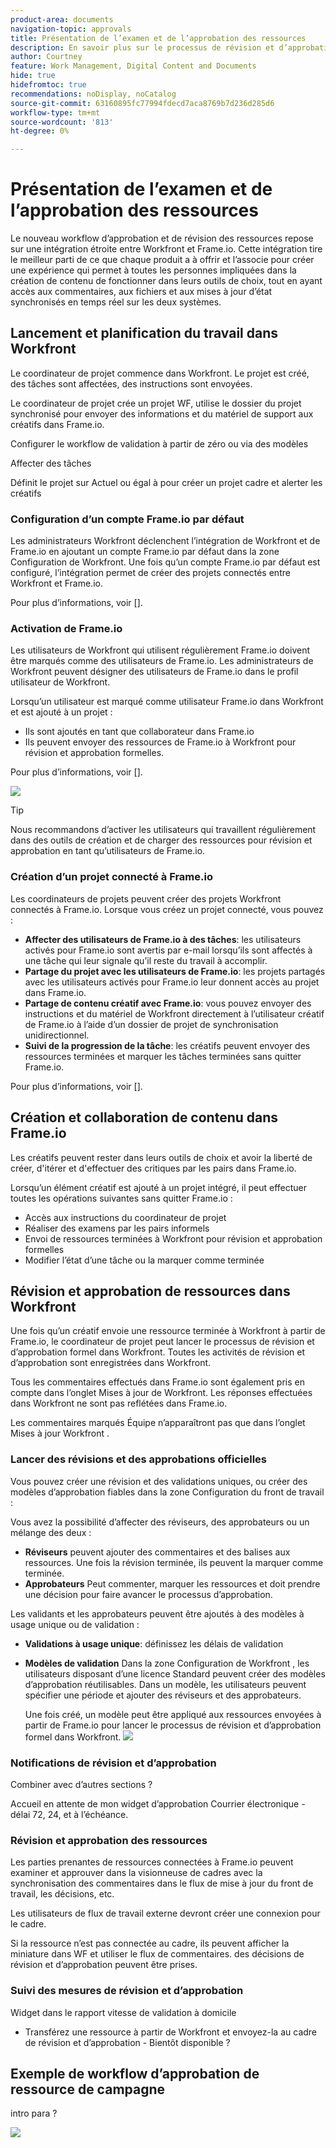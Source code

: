 ```yaml
---
product-area: documents
navigation-topic: approvals
title: Présentation de l’examen et de l’approbation des ressources
description: En savoir plus sur le processus de révision et d’approbation formelles dans Workfront.
author: Courtney
feature: Work Management, Digital Content and Documents
hide: true
hidefromtoc: true
recommendations: noDisplay, noCatalog
source-git-commit: 63160895fc77994fdecd7aca8769b7d236d285d6
workflow-type: tm+mt
source-wordcount: '813'
ht-degree: 0%

---
```



# Présentation de l’examen et de l’approbation des ressources

Le nouveau workflow d’approbation et de révision des ressources repose sur une intégration étroite entre Workfront et Frame.io. Cette intégration tire le meilleur parti de ce que chaque produit a à offrir et l’associe pour créer une expérience qui permet à toutes les personnes impliquées dans la création de contenu de fonctionner dans leurs outils de choix, tout en ayant accès aux commentaires, aux fichiers et aux mises à jour d’état synchronisés en temps réel sur les deux systèmes.

<!-- link to frame docs-->

## Lancement et planification du travail dans Workfront

Le coordinateur de projet commence dans Workfront. Le projet est créé, des tâches sont affectées, des instructions sont envoyées.

Le coordinateur de projet crée un projet WF, utilise le dossier du projet synchronisé pour envoyer des informations et du matériel de support aux créatifs dans Frame.io.

Configurer le workflow de validation à partir de zéro ou via des modèles

Affecter des tâches

Définit le projet sur Actuel ou égal à pour créer un projet cadre et alerter les créatifs

### Configuration d’un compte Frame.io par défaut

Les administrateurs Workfront déclenchent l’intégration de Workfront et de Frame.io en ajoutant un compte Frame.io par défaut dans la zone Configuration de Workfront. Une fois qu’un compte Frame.io par défaut est configuré, l’intégration permet de créer des projets connectés entre Workfront et Frame.io.

Pour plus d’informations, voir [].


<!-- in procedure article we need to cover how groups work with projects and how the frame account is associated with a group. And that accounts other than the default can be added on a 1:1 basis using the dev token. -->


### Activation de Frame.io

Les utilisateurs de Workfront qui utilisent régulièrement Frame.io doivent être marqués comme des utilisateurs de Frame.io. Les administrateurs de Workfront peuvent désigner des utilisateurs de Frame.io dans le profil utilisateur de Workfront.

Lorsqu’un utilisateur est marqué comme utilisateur Frame.io dans Workfront et est ajouté à un projet :

* Ils sont ajoutés en tant que collaborateur dans Frame.io
* Ils peuvent envoyer des ressources de Frame.io à Workfront pour révision et approbation formelles.

Pour plus d’informations, voir [].

![](assets/Frame-enabled-user.png)

>[!TIP]
>
>Nous recommandons d’activer les utilisateurs qui travaillent régulièrement dans des outils de création et de charger des ressources pour révision et approbation en tant qu’utilisateurs de Frame.io.

### Création d’un projet connecté à Frame.io

Les coordinateurs de projets peuvent créer des projets Workfront connectés à Frame.io. Lorsque vous créez un projet connecté, vous pouvez :

* **Affecter des utilisateurs de Frame.io à des tâches**: les utilisateurs activés pour Frame.io sont avertis par e-mail lorsqu’ils sont affectés à une tâche qui leur signale qu’il reste du travail à accomplir.
* **Partage du projet avec les utilisateurs de Frame.io**: les projets partagés avec les utilisateurs activés pour Frame.io leur donnent accès au projet dans Frame.io.
* **Partage de contenu créatif avec Frame.io**: vous pouvez envoyer des instructions et du matériel de Workfront directement à l’utilisateur créatif de Frame.io à l’aide d’un dossier de projet de synchronisation unidirectionnel.
* **Suivi de la progression de la tâche**: les créatifs peuvent envoyer des ressources terminées et marquer les tâches terminées sans quitter Frame.io.

Pour plus d’informations, voir [].

<!--Preassign approval templates to asks coming in the future-->


## Création et collaboration de contenu dans Frame.io

Les créatifs peuvent rester dans leurs outils de choix et avoir la liberté de créer, d&#39;itérer et d&#39;effectuer des critiques par les pairs dans Frame.io.

Lorsqu’un élément créatif est ajouté à un projet intégré, il peut effectuer toutes les opérations suivantes sans quitter Frame.io :

* Accès aux instructions du coordinateur de projet
* Réaliser des examens par les pairs informels
* Envoi de ressources terminées à Workfront pour révision et approbation formelles
* Modifier l’état d’une tâche ou la marquer comme terminée
<!-- * Notification of decision
* Upload new versions of connected assets marked as needs more work < will automatically connect>-->


## Révision et approbation de ressources dans Workfront

Une fois qu’un créatif envoie une ressource terminée à Workfront à partir de Frame.io, le coordinateur de projet peut lancer le processus de révision et d’approbation formel dans Workfront. Toutes les activités de révision et d’approbation sont enregistrées dans Workfront.

Tous les commentaires effectués dans Frame.io sont également pris en compte dans l’onglet Mises à jour de Workfront. Les réponses effectuées dans Workfront ne sont pas reflétées dans Frame.io.

Les commentaires marqués Équipe n’apparaîtront pas que dans l’onglet Mises à jour Workfront .

### Lancer des révisions et des approbations officielles

Vous pouvez créer une révision et des validations uniques, ou créer des modèles d’approbation fiables dans la zone Configuration du front de travail :

Vous avez la possibilité d’affecter des réviseurs, des approbateurs ou un mélange des deux :

* **Réviseurs** peuvent ajouter des commentaires et des balises aux ressources. Une fois la révision terminée, ils peuvent la marquer comme terminée. <!--example of when to add reviewers-->
* **Approbateurs** Peut commenter, marquer les ressources et doit prendre une décision pour faire avancer le processus d’approbation.

Les validants et les approbateurs peuvent être ajoutés à des modèles à usage unique ou de validation :

<!--can also assign teams and set deadline-->

* **Validations à usage unique**: définissez les délais de validation

* **Modèles de validation**
Dans la zone Configuration de Workfront , les utilisateurs disposant d’une licence Standard peuvent créer des modèles d’approbation réutilisables. Dans un modèle, les utilisateurs peuvent spécifier une période et ajouter des réviseurs et des approbateurs. <!--do we want to mention any upcoming plans here? -->

  Une fois créé, un modèle peut être appliqué aux ressources envoyées à partir de Frame.io pour lancer le processus de révision et d’approbation formel dans Workfront.
  ![](assets/assign-template.png)

<!-- can set timreframe which calculates deadline once approval is started. >

    For more information, see [Create and manage Approval Templates](/)<!--don't forget link-->

### Notifications de révision et d’approbation

Combiner avec d’autres sections ?

Accueil en attente de mon widget d’approbation Courrier électronique - délai 72, 24, et à l’échéance.

<!-- upload assets directly to workfront to be reviewed in Frame.io/ Will have to send manually at first

Reviewer/approver needs to go through email to get to frame vier
-->

### Révision et approbation des ressources

Les parties prenantes de ressources connectées à Frame.io peuvent examiner et approuver dans la visionneuse de cadres avec la synchronisation des commentaires dans le flux de mise à jour du front de travail, les décisions, etc.

<!-- include screenshot from frame.io-->

Les utilisateurs de flux de travail externe devront créer une connexion pour le cadre.

Si la ressource n’est pas connectée au cadre, ils peuvent afficher la miniature dans WF et utiliser le flux de commentaires. des décisions de révision et d’approbation peuvent être prises.

### Suivi des mesures de révision et d’approbation

Widget dans le rapport vitesse de validation à domicile

<!--
### Published approved assets to Adobe Experience Manager Assets

Use the native integration to send approved assets to AEM.
-->


* Transférez une ressource à partir de Workfront et envoyez-la au cadre de révision et d’approbation - Bientôt disponible ?

## Exemple de workflow d’approbation de ressource de campagne

intro para ?

![](assets/example-workflow.png) <!-- probbly need a different version of this but add something similar rather than typing all out?-->